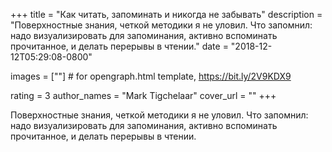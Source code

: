 
+++
title = "Как читать, запоминать и никогда не забывать"
description = "Поверхностные знания, четкой методики я не уловил. Что запомнил: надо визуализировать для запоминания, активно вспоминать прочитанное, и делать перерывы в чтении."
date = "2018-12-12T05:29:08-0800"

images = [""]  # for opengraph.html template, https://bit.ly/2V9KDX9

rating = 3
author_names = "Mark Tigchelaar"
cover_url = ""
+++

Поверхностные знания, четкой методики я не уловил. Что запомнил: надо визуализировать для запоминания, активно вспоминать прочитанное, и делать перерывы в чтении.
